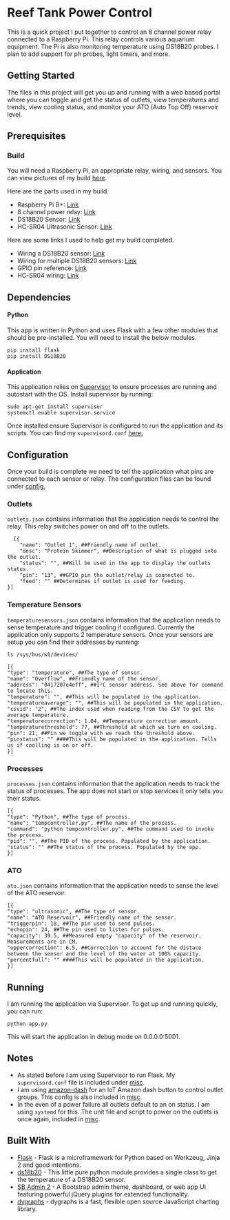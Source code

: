 
# Reef Tank Power Control

This is a quick project I put together to control an 8 channel power relay connected to a Raspberry Pi. This relay controls various aquarium equipment. The Pi is also monitoring temperature using DS18B20 probes. I plan to add support for ph probes, light timers, and more. 

## Getting Started

The files in this project will get you up and running with a web based portal where you can toggle and get the status of outlets, view temperatures and trends, view cooling status, and monitor your ATO (Auto Top Off) reservoir level.

## Prerequisites
### Build
You will need a Raspberry Pi, an appropriate relay, wiring, and sensors. You can view pictures of my build [here](https://photos.app.goo.gl/66KXyf0TYG3iR5cI2).

Here are the parts used in my build.
* Raspberry Pi B+: [Link](https://www.amazon.com/gp/product/B07BDRD3LP/ref=oh_aui_detailpage_o02_s00?ie=UTF8&psc=1)
* 8 channel power relay: [Link](https://www.amazon.com/gp/product/B01HCFJC0Y/ref=oh_aui_detailpage_o02_s00?ie=UTF8&psc=1)
* DS18B20 Sensor: [Link](https://www.amazon.com/gp/product/B01LY53CED/ref=oh_aui_detailpage_o02_s00?ie=UTF8&psc=1)
* HC-SR04 Ultrasonic Sensor: [Link](https://www.amazon.com/gp/product/B01MA4O5G5/ref=oh_aui_detailpage_o00_s00?ie=UTF8&psc=1)

Here are some links I used to help get my build completed.
* Wiring a DS18B20 sensor: [Link](http://www.circuitbasics.com/raspberry-pi-ds18b20-temperature-sensor-tutorial/)
* Wiring for multiple DS18B20 sensors: [Link](https://www.raspberrypi.org/forums/viewtopic.php?t=167896)
* GPIO pin reference: [Link](https://i.stack.imgur.com/KL4PZ.png) 
* HC-SR04 wiring: [Link](https://tutorials-raspberrypi.com/raspberry-pi-ultrasonic-sensor-hc-sr04/)


##  Dependencies
#### Python
This app is written in Python and uses Flask with a few other modules that should be pre-installed. You will need to install the below modules.
```
pip install flask
pip install DS18B20
```  
#### Application
This application relies on [Supervisor](http://supervisord.org/) to ensure processes are running and autostart with the OS. Install supervisor by running:
```
sudo apt-get install supervisor
systemctl enable supervisor.service
```
Once installed ensure Supervisor is configured to run the application and its scripts. You can find my `supervisord.conf` [here.](https://github.com/ferrellw/Reef-Control/blob/master/misc/supervisord/supervisord.conf) 

## Configuration 
Once your build is complete we need to tell the application what pins are connected to each sensor or relay. The configuration files can be found under [config.](https://github.com/ferrellw/Reef-Control/tree/master/config)
### Outlets
 `outlets.json` contains information that the application needs to control the relay. This relay switches power on and off to the outlets. 

      [{
    	"name": "Outlet 1", ##Friendly name of outlet.
    	"desc": "Protein Skimmer", ##Description of what is plugged into the outlet.
    	"status": "", ##Will be used in the app to display the outlets status.
    	"pin": "13", ##GPIO pin the outlet/relay is connected to.
    	"feed": "" ##Determines if outlet is used for feeding.
    }]
### Temperature Sensors
`temperaturesensors.json` contains information that the application needs to sense temperature and trigger cooling if configured. Currently the application only supports 2 temperature sensors. Once your sensors are setup you can find their addresses by running: 

```ls /sys/bus/w1/devices/```

    [{
	"type": "temperature", ##The type of sensor.
	"name": "Overflow", ##Friendly name of the sensor.
	"address": "0417207e4eff", ##I²C sensor address. See above for command to locate this.
	"temperature": "", ##This will be populated in the application.
	"temperatureaverage": "", ##This will be populated in the application.
	"csvid": "2", ##The index used when reading from the CSV to get the average temperature.
	"temperaturecorrection": 1.04, ##Temperature correction amount.
	"temperaturethreshold": 77, ##Threshold at which we turn on cooling.
	"pin": 21, ##Pin we toggle with we reach the threshold above.
	"pinstatus": "" ####This will be populated in the application. Tells us if coolling is on or off.
	}]
	
	
### Processes
`processes.json` contains information that the application needs to track the status of processes. The app does not start or stop services it only tells you their status.

    [{
	"type": "Python", ##The type of process.
	"name": "tempcontroller.py", ##The name of the process.
	"command": "python tempcontroller.py", ##The command used to invoke the process.
	"pid": "", ##The PID of the process. Populated by the application.
	"status": "" ##The status of the process. Populated by the app.
	}]

### ATO
`ato.json` contains information that the application needs to sense the level of the ATO reservoir.

    [{
	"type": "ultrasonic", ##The type of sensor.
	"name": "ATO Reservoir", ##Friendly name of the sensor.
	"triggerpin": 18, ##The pin used to send pulses.
	"echopin": 24, ##The pin used to listen for pulses.
	"capacity": 39.5, ##Measured empty "capacity" of the reservoir. Measurements are in CM.
	"uppercorrection": 6.5, ##Correction to account for the distace between the sensor and the level of the water at 100% capacity.
	"percentfull": "" ####This will be populated in the application.
	}]


## Running

I am running the application via Supervisor. To get up and running quickly, you can run:
```
python app.py
```
This will start the application in debug mode on 0.0.0.0:5001.


## Notes
* As stated before I am using Supervisor to run Flask. My `supervisord.conf` file is included under [misc](https://github.com/ferrellw/ReefTankPowerControl/tree/master/misc/supervisord).
* I am using [amazon-dash](https://github.com/Nekmo/amazon-dash) for an IoT Amazon dash button to control outlet groups. This config is also included in [misc](https://github.com/ferrellw/ReefTankPowerControl/tree/master/misc/amazon-dash).
* In the even of a power failure all outlets default to an on status. I am using `systemd` for this. The unit file and script to power on the outlets is once again, included in [misc](https://github.com/ferrellw/ReefTankPowerControl/tree/master/misc/systemd).
## Built With
* [Flask](http://flask.pocoo.org/) - Flask is a microframework for Python based on Werkzeug, Jinja 2 and good intentions.
* [ds18b20](https://github.com/rgbkrk/ds18b20) - This little pure python module provides a single class to get the temperature of a DS18B20 sensor.
* [SB Admin 2](https://startbootstrap.com/template-overviews/sb-admin-2/) - A Bootstrap admin theme, dashboard, or web app UI featuring powerful jQuery plugins for extended functionality.
* [dygraphs](http://dygraphs.com/) - dygraphs is a fast, flexible open source JavaScript charting library.